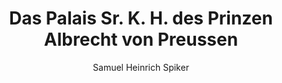 ---
image: /assets/images/spiker/14a.jpg
thumb: /assets/images/spiker-thumbs/14a.jpg
author: Samuel Heinrich Spiker
artist: 
engraver: 
title: "Das Palais Sr. K. H. des Prinzen Albrecht von Preussen"
subtitle: 
tags:
  - Mansion
layout: post
---